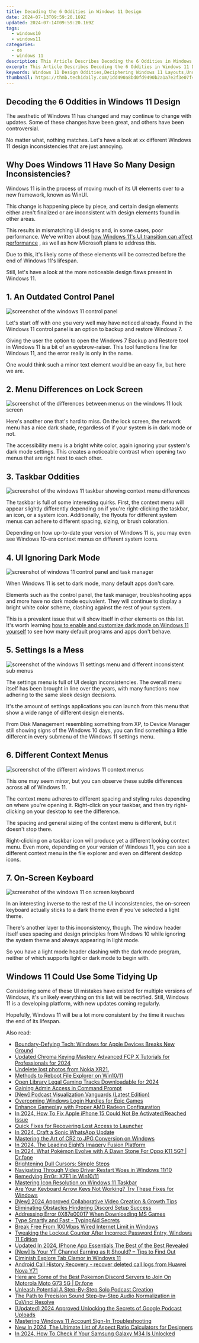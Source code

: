 ```yaml
---
title: Decoding the 6 Oddities in Windows 11 Design
date: 2024-07-13T09:59:20.169Z
updated: 2024-07-14T09:59:20.169Z
tags:
  - windows10
  - windows11
categories:
  - os
  - windows 11
description: This Article Describes Decoding the 6 Oddities in Windows 11 Design
excerpt: This Article Describes Decoding the 6 Oddities in Windows 11 Design
keywords: Windows 11 Design Oddities,Deciphering Windows 11 Layouts,Unusual Windows 11 Features,Insights Into Windows 11 Design,Exploring Windows 11 Quirks,Understanding Windows 11 Peculiarities,Breakdown of Windows 11 Oddities
thumbnail: https://thmb.techidaily.com/1dd490a8bd0fd9490b2a1a7e2f3e07f4fe288167493a224a8c1401933c662484.jpeg
---
```


## Decoding the 6 Oddities in Windows 11 Design

 The aesthetic of Windows 11 has changed and may continue to change with updates. Some of these changes have been great, and others have been controversial.

 No matter what, nothing matches. Let's have a look at xx different Windows 11 design inconsistencies that are just annoying.

## Why Does Windows 11 Have So Many Design Inconsistencies?

 Windows 11 is in the process of moving much of its UI elements over to a new framework, known as WinUI.

 This change is happening piece by piece, and certain design elements either aren't finalized or are inconsistent with design elements found in other areas.

 This results in mismatching UI designs and, in some cases, poor performance. We've written about [how Windows 11's UI transition can affect performance](https://www.makeuseof.com/how-microsoft-improves-windows-11-performance/) , as well as how Microsoft plans to address this.

 Due to this, it's likely some of these elements will be corrected before the end of Windows 11's lifespan.

 Still, let's have a look at the more noticeable design flaws present in Windows 11.

## 1\. An Outdated Control Panel

![screenshot of the windows 11 control panel](https://static1.makeuseofimages.com/wordpress/wp-content/uploads/2022/11/screenshot_of_outdated_windows_11_control_panel.jpg)

 Let's start off with one you very well may have noticed already. Found in the Windows 11 control panel is an option to backup and restore Windows 7.

 Giving the user the option to open the Windows 7 Backup and Restore tool in Windows 11 is a bit of an eyebrow-raiser. This tool functions fine for Windows 11, and the error really is only in the name.

 One would think such a minor text element would be an easy fix, but here we are.

## 2\. Menu Differences on Lock Screen

![screenshot of the differences between menus on the windows 11 lock screen](https://static1.makeuseofimages.com/wordpress/wp-content/uploads/2022/11/screenshot_of_windows_11_lockscreen_differences.jpg)

 Here's another one that's hard to miss. On the lock screen, the network menu has a nice dark shade, regardless of if your system is in dark mode or not.

 The accessibility menu is a bright white color, again ignoring your system's dark mode settings. This creates a noticeable contrast when opening two menus that are right next to each other.

## 3\. Taskbar Oddities

![screenshot of the windows 11 taskbar showing context menu differences](https://static1.makeuseofimages.com/wordpress/wp-content/uploads/2022/11/screenshot_of_windows_11_taskbar_context_menu_differences.jpg)

 The taskbar is full of some interesting quirks. First, the context menu will appear slightly differently depending on if you're right-clicking the taskbar, an icon, or a system icon. Additionally, the flyouts for different system menus can adhere to different spacing, sizing, or brush coloration.

 Depending on how up-to-date your version of Windows 11 is, you may even see Windows 10-era context menus on different system icons.

## 4\. UI Ignoring Dark Mode

![screenshot of windows 11 control panel and task manager](https://static1.makeuseofimages.com/wordpress/wp-content/uploads/2022/11/screenshot_of_windows_11_control_panel.jpg)

 When Windows 11 is set to dark mode, many default apps don't care.

 Elements such as the control panel, the task manager, troubleshooting apps and more have no dark mode equivalent. They will continue to display a bright white color scheme, clashing against the rest of your system.

 This is a prevalent issue that will show itself in other elements on this list. It's worth learning [how to enable and customize dark mode on Windows 11 yourself](https://www.makeuseof.com/windows-11-dark-mode/) to see how many default programs and apps don't behave.

## 5\. Settings Is a Mess

![screenshot of the windows 11 settings menu and different inconsistent sub menus](https://static1.makeuseofimages.com/wordpress/wp-content/uploads/2022/11/screenshot_of_windows_11_settings_inconsistencies-1.jpg)

 The settings menu is full of UI design inconsistencies. The overall menu itself has been brought in line over the years, with many functions now adhering to the same sleek design decisions.

 It's the amount of settings applications you can launch from this menu that show a wide range of different design elements.

 From Disk Management resembling something from XP, to Device Manager still showing signs of the Windows 10 days, you can find something a little different in every submenu of the Windows 11 settings menu.

## 6\. Different Context Menus

![screenshot of the different windows 11 context menus](https://static1.makeuseofimages.com/wordpress/wp-content/uploads/2022/11/screenshot_of_windows_11_context_menus.jpg)

 This one may seem minor, but you can observe these subtle differences across all of Windows 11.

 The context menu adheres to different spacing and styling rules depending on where you're opening it. Right-click on your taskbar, and then try right-clicking on your desktop to see the difference.

 The spacing and general sizing of the context menu is different, but it doesn't stop there.

 Right-clicking on a taskbar icon will produce yet a different looking context menu. Even more, depending on your version of Windows 11, you can see a different context menu in the file explorer and even on different desktop icons.

## 7\. On-Screen Keyboard

![screenshot of the windows 11 on screen keyboard](https://static1.makeuseofimages.com/wordpress/wp-content/uploads/2022/11/screenshot_of_windows_11_onscreen_keyboard.jpg)

 In an interesting inverse to the rest of the UI inconsistencies, the on-screen keyboard actually sticks to a dark theme even if you've selected a light theme.

 There's another layer to this inconsistency, though. The window header itself uses spacing and design principles from Windows 10 while ignoring the system theme and always appearing in light mode.

 So you have a light mode header clashing with the dark mode program, neither of which supports light or dark mode to begin with.

## Windows 11 Could Use Some Tidying Up

 Considering some of these UI mistakes have existed for multiple versions of Windows, it's unlikely everything on this list will be rectified. Still, Windows 11 is a developing platform, with new updates coming regularly.

 Hopefully, Windows 11 will be a lot more consistent by the time it reaches the end of its lifespan.

<ins class="adsbygoogle"
     style="display:block"
     data-ad-format="autorelaxed"
     data-ad-client="ca-pub-7571918770474297"
     data-ad-slot="1223367746"></ins>



<ins class="adsbygoogle"
     style="display:block"
     data-ad-client="ca-pub-7571918770474297"
     data-ad-slot="8358498916"
     data-ad-format="auto"
     data-full-width-responsive="true"></ins>



<span class="atpl-alsoreadstyle">Also read:</span>
<div><ul>
<li><a href="https://win11.techidaily.com/boundary-defying-tech-windows-for-apple-devices-breaks-new-ground/"><u>Boundary-Defying Tech: Windows for Apple Devices Breaks New Ground</u></a></li>
<li><a href="https://video-content-creator.techidaily.com/updated-chroma-keying-mastery-advanced-fcp-x-tutorials-for-professionals-for-2024/"><u>Updated Chroma Keying Mastery Advanced FCP X Tutorials for Professionals for 2024</u></a></li>
<li><a href="https://techidaily.com/undelete-lost-photos-from-nokia-xr21-by-fonelab-android-recover-photos/"><u>Undelete lost photos from Nokia XR21.</u></a></li>
<li><a href="https://win11.techidaily.com/methods-to-reboot-file-explorer-on-win1011/"><u>Methods to Reboot File Explorer on Win10/11</u></a></li>
<li><a href="https://extra-approaches.techidaily.com/open-library-legal-gaming-tracks-downloadable-for-2024/"><u>Open Library  Legal Gaming Tracks Downloadable for 2024</u></a></li>
<li><a href="https://win11.techidaily.com/gaining-admin-access-in-command-prompt/"><u>Gaining Admin Access in Command Prompt</u></a></li>
<li><a href="https://extra-skills.techidaily.com/new-podcast-visualization-vanguards-latest-edition/"><u>[New] Podcast Visualization Vanguards (Latest Edition)</u></a></li>
<li><a href="https://win11.techidaily.com/overcoming-windows-login-hurdles-for-epic-games/"><u>Overcoming Windows Login Hurdles for Epic Games</u></a></li>
<li><a href="https://win11.techidaily.com/enhance-gameplay-with-proper-amd-radeon-configuration/"><u>Enhance Gameplay with Proper AMD Radeon Configuration</u></a></li>
<li><a href="https://activate-lock.techidaily.com/in-2024-how-to-fix-apple-iphone-15-could-not-be-activatedreached-issue-by-drfone-ios/"><u>In 2024, How To Fix Apple iPhone 15 Could Not Be Activated/Reached Issue</u></a></li>
<li><a href="https://win11.techidaily.com/quick-fixes-for-recovering-lost-access-to-launcher/"><u>Quick Fixes for Recovering Lost Access to Launcher</u></a></li>
<li><a href="https://extra-resources.techidaily.com/in-2024-craft-a-sonic-whatsapp-update/"><u>In 2024, Craft a Sonic WhatsApp Update</u></a></li>
<li><a href="https://win11.techidaily.com/mastering-the-art-of-cr2-to-jpg-conversion-on-windows/"><u>Mastering the Art of CR2 to JPG Conversion on Windows</u></a></li>
<li><a href="https://vp-tips.techidaily.com/in-2024-the-leading-eights-imagery-fusion-platform/"><u>In 2024, The Leading Eight’s Imagery Fusion Platform</u></a></li>
<li><a href="https://android-pokemon-go.techidaily.com/in-2024-what-pokemon-evolve-with-a-dawn-stone-for-oppo-k11-5g-drfone-by-drfone-virtual-android/"><u>In 2024, What Pokémon Evolve with A Dawn Stone For Oppo K11 5G? | Dr.fone</u></a></li>
<li><a href="https://win11.techidaily.com/brightening-dull-cursors-simple-steps/"><u>Brightening Dull Cursors: Simple Steps</u></a></li>
<li><a href="https://win11.techidaily.com/navigating-through-video-driver-restart-woes-in-windows-1110/"><u>Navigating Through Video Driver Restart Woes in Windows 11/10</u></a></li>
<li><a href="https://win11.techidaily.com/remedying-err0r-x7e1-in-win1011/"><u>Remedying Err0r: X7E1 in Win10/11</u></a></li>
<li><a href="https://win11.techidaily.com/mastering-icon-resolution-on-windows-11-taskbar/"><u>Mastering Icon Resolution on Windows 11 Taskbar</u></a></li>
<li><a href="https://win11.techidaily.com/are-your-keyboard-arrow-keys-not-working-try-these-fixes-for-windows/"><u>Are Your Keyboard Arrow Keys Not Working? Try These Fixes for Windows</u></a></li>
<li><a href="https://facebook-record-videos.techidaily.com/new-2024-approved-collaborative-video-creation-and-growth-tips/"><u>[New] 2024 Approved  Collaborative Video Creation & Growth Tips</u></a></li>
<li><a href="https://win11.techidaily.com/eliminating-obstacles-hindering-discord-setup-success/"><u>Eliminating Obstacles Hindering Discord Setup Success</u></a></li>
<li><a href="https://win11.techidaily.com/addressing-error-0x87e00017-when-downloading-ms-games/"><u>Addressing Error 0X87e00017 When Downloading MS Games</u></a></li>
<li><a href="https://win11.techidaily.com/type-smartly-and-fast-typingaid-secrets/"><u>Type Smartly and Fast - TypingAid Secrets</u></a></li>
<li><a href="https://win11.techidaily.com/break-free-from-100mbps-wired-internet-limit-in-windows/"><u>Break Free From 100Mbps Wired Internet Limit in Windows</u></a></li>
<li><a href="https://win11.techidaily.com/tweaking-the-lockout-counter-after-incorrect-password-entry-windows-11-edition/"><u>Tweaking the Lockout Counter After Incorrect Password Entry, Windows 11 Edition</u></a></li>
<li><a href="https://smart-video-creator.techidaily.com/updated-in-2024-iphone-app-essentials-the-best-of-the-best-revealed/"><u>Updated In 2024, IPhone App Essentials The Best of the Best Revealed</u></a></li>
<li><a href="https://facebook-record-videos.techidaily.com/new-is-your-yt-channel-earning-as-it-should-tips-to-find-out/"><u>[New] Is Your YT Channel Earning as It Should? – Tips to Find Out</u></a></li>
<li><a href="https://win11.techidaily.com/diminish-explore-tab-clamor-in-windows-11/"><u>Diminish Explore Tab Clamor in Windows 11</u></a></li>
<li><a href="https://phone-solutions.techidaily.com/android-call-history-recovery-recover-deleted-call-logs-from-huawei-nova-y71-by-fonelab-android-recover-call-logs/"><u>Android Call History Recovery - recover deleted call logs from Huawei Nova Y71</u></a></li>
<li><a href="https://android-pokemon-go.techidaily.com/here-are-some-of-the-best-pokemon-discord-servers-to-join-on-motorola-moto-g73-5g-drfone-by-drfone-virtual-android/"><u>Here are Some of the Best Pokemon Discord Servers to Join On Motorola Moto G73 5G | Dr.fone</u></a></li>
<li><a href="https://extra-information.techidaily.com/unleash-potential-a-step-by-step-solo-podcast-creation/"><u>Unleash Potential  A Step-By-Step Solo Podcast Creation</u></a></li>
<li><a href="https://audio-shaping.techidaily.com/the-path-to-precision-sound-step-by-step-audio-normalization-in-davinci-resolve/"><u>The Path to Precision Sound Step-by-Step Audio Normalization in DaVinci Resolve</u></a></li>
<li><a href="https://article-files.techidaily.com/updated-2024-approved-unlocking-the-secrets-of-google-podcast-uploads/"><u>[Updated] 2024 Approved  Unlocking the Secrets of Google Podcast Uploads</u></a></li>
<li><a href="https://win11.techidaily.com/mastering-windows-11-account-sign-in-troubleshooting/"><u>Mastering Windows 11 Account Sign-In Troubleshooting</u></a></li>
<li><a href="https://video-content-creator.techidaily.com/new-in-2024-the-ultimate-list-of-aspect-ratio-calculators-for-designers/"><u>New In 2024, The Ultimate List of Aspect Ratio Calculators for Designers</u></a></li>
<li><a href="https://sim-unlock.techidaily.com/in-2024-how-to-check-if-your-samsung-galaxy-m34-is-unlocked-by-drfone-android/"><u>In 2024, How To Check if Your Samsung Galaxy M34 Is Unlocked</u></a></li>
</ul></div>
